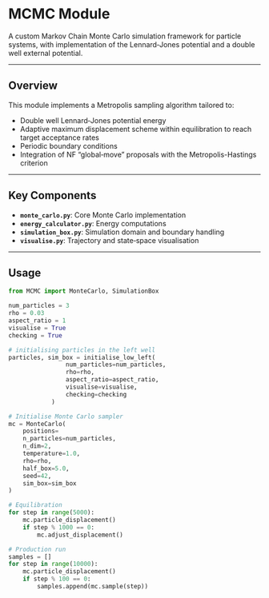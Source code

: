 <!-- File: MCMC/README.md -->

# MCMC Module

A custom Markov Chain Monte Carlo simulation framework for particle systems, with implementation of the Lennard‐Jones potential and a double well external potential.

---

## Overview

This module implements a Metropolis sampling algorithm tailored to:

- Double well Lennard‐Jones potential energy  
- Adaptive maximum displacement scheme within equilibration to reach target acceptance rates 
- Periodic boundary conditions  
- Integration of NF “global‐move” proposals with the Metropolis-Hastings criterion

---

## Key Components

- **`monte_carlo.py`**: Core Monte Carlo implementation  
- **`energy_calculator.py`**: Energy computations  
- **`simulation_box.py`**: Simulation domain and boundary handling  
- **`visualise.py`**: Trajectory and state‐space visualisation  

---

## Usage

```python
from MCMC import MonteCarlo, SimulationBox

num_particles = 3
rho = 0.03
aspect_ratio = 1
visualise = True
checking = True

# initialising particles in the left well
particles, sim_box = initialise_low_left(
                num_particles=num_particles,
                rho=rho,
                aspect_ratio=aspect_ratio,
                visualise=visualise,
                checking=checking
            )

# Initialise Monte Carlo sampler
mc = MonteCarlo(
    positions= 
    n_particles=num_particles,
    n_dim=2,
    temperature=1.0,
    rho=rho,
    half_box=5.0,
    seed=42,
    sim_box=sim_box
)

# Equilibration
for step in range(5000):
    mc.particle_displacement()
    if step % 1000 == 0:
        mc.adjust_displacement()

# Production run
samples = []
for step in range(10000):
    mc.particle_displacement()
    if step % 100 == 0:
        samples.append(mc.sample(step))
